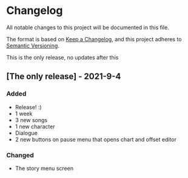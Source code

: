 # Changelog
All notable changes to this project will be documented in this file.

The format is based on [Keep a Changelog](https://keepachangelog.com/en/1.0.0/),
and this project adheres to [Semantic Versioning](https://semver.org/spec/v2.0.0.html).

This is the only release, no updates after this

## [The only release] - 2021-9-4
### Added
- Release! :)
- 1 week
- 3 new songs
- 1 new character
- Dialogue
- 2 new buttons on pause menu that opens chart and offset editor
### Changed
- The story menu screen